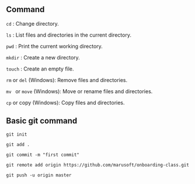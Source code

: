 ## Command 
`cd` : Change directory.

`ls`  : List files and directories in the current directory.

`pwd`  : Print the current working directory.

`mkdir` : Create a new directory.

`touch` : Create an empty file.

`rm` or `del` (Windows): Remove files and directories.

`mv ` or `move` (Windows): Move or rename files and directories.

`cp` or copy (Windows): Copy files and directories.

## Basic git command

`git init`

`git add .`

`git commit -m "first commit"`

`git remote add origin https://github.com/marusoft/onboarding-class.git`

`git push -u origin master`